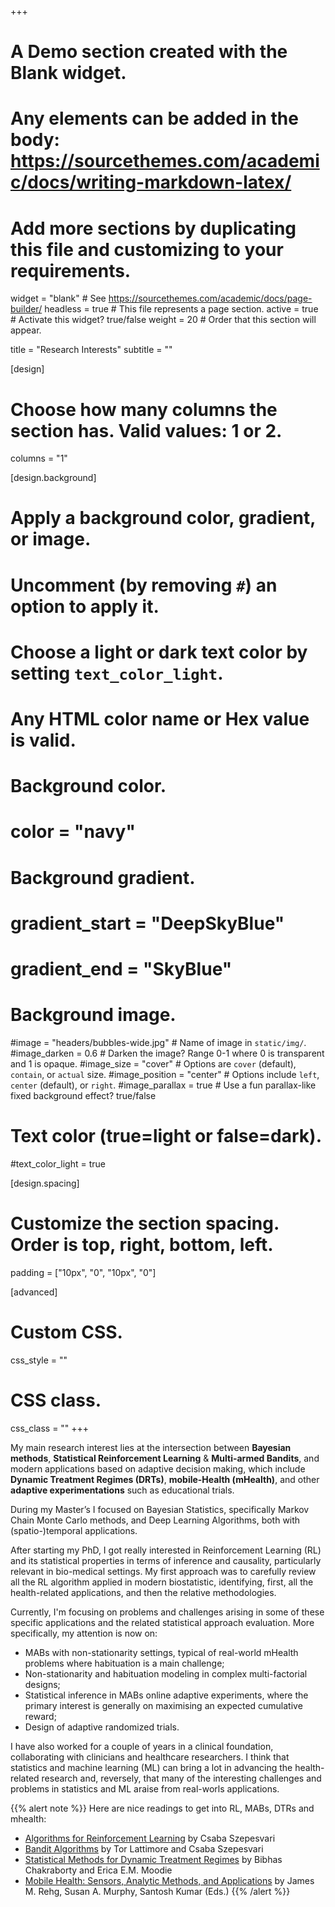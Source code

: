 +++
# A Demo section created with the Blank widget.
# Any elements can be added in the body: https://sourcethemes.com/academic/docs/writing-markdown-latex/
# Add more sections by duplicating this file and customizing to your requirements.

widget = "blank"  # See https://sourcethemes.com/academic/docs/page-builder/
headless = true  # This file represents a page section.
active = true  # Activate this widget? true/false
weight = 20  # Order that this section will appear.

title = "Research Interests"
subtitle = ""

[design]
  # Choose how many columns the section has. Valid values: 1 or 2.
  columns = "1"

[design.background]
  # Apply a background color, gradient, or image.
  #   Uncomment (by removing `#`) an option to apply it.
  #   Choose a light or dark text color by setting `text_color_light`.
  #   Any HTML color name or Hex value is valid.

  # Background color.
  # color = "navy"
  
  # Background gradient.
  # gradient_start = "DeepSkyBlue"
  # gradient_end = "SkyBlue"
  
  # Background image.
  #image = "headers/bubbles-wide.jpg"  # Name of image in `static/img/`.
  #image_darken = 0.6  # Darken the image? Range 0-1 where 0 is transparent and 1 is opaque.
  #image_size = "cover"  #  Options are `cover` (default), `contain`, or `actual` size.
  #image_position = "center"  # Options include `left`, `center` (default), or `right`.
  #image_parallax = true  # Use a fun parallax-like fixed background effect? true/false

  # Text color (true=light or false=dark).
  #text_color_light = true

[design.spacing]
  # Customize the section spacing. Order is top, right, bottom, left.
  padding = ["10px", "0", "10px", "0"]

[advanced]
 # Custom CSS. 
 css_style = ""
 
 # CSS class.
 css_class = ""
+++

My main research interest lies at the intersection between **Bayesian methods**, **Statistical Reinforcement Learning** & **Multi-armed Bandits**, and modern applications based on adaptive decision making, which include **Dynamic Treatment Regimes (DRTs)**, **mobile-Health (mHealth)**, and other **adaptive experimentations** such as educational trials.  

During my Master’s I focused on Bayesian Statistics, specifically Markov Chain Monte Carlo methods, and Deep Learning Algorithms, both with (spatio-)temporal applications. 

After starting my PhD, I got really interested in Reinforcement Learning (RL) and its statistical properties in terms of inference and causality, particularly relevant in bio-medical settings.
My first approach was to carefully review all the RL algorithm applied in modern biostatistic, identifying, first, all the health-related applications, and then the relative methodologies.

Currently, I'm focusing on problems and challenges arising in some of these specific applications and the related statistical approach evaluation. More specifically, my attention is now on:
- MABs with non-stationarity settings, typical of real-world mHealth problems where habituation is a main challenge;
- Non-stationarity and habituation modeling in complex multi-factorial designs;
- Statistical inference in MABs online adaptive experiments, where the primary interest is generally on maximising an expected cumulative reward;
- Design of adaptive randomized trials.

I have also worked for a couple of years in a clinical foundation, collaborating with clinicians and healthcare researchers. I think that statistics and machine learning (ML) can bring a lot in advancing the health-related research and, reversely, that many of the interesting challenges and problems in statistics and ML araise from real-worls applications.

{{% alert note %}}
Here are nice readings to get into RL, MABs, DTRs and mhealth:
- [Algorithms for Reinforcement Learning](chrome-extension://oemmndcbldboiebfnladdacbdfmadadm/https://sites.ualberta.ca/~szepesva/papers/RLAlgsInMDPs.pdf) by Csaba Szepesvari
- [Bandit Algorithms](chrome-extension://oemmndcbldboiebfnladdacbdfmadadm/https://tor-lattimore.com/downloads/book/book.pdf) by Tor Lattimore and Csaba Szepesvari
- [Statistical Methods for Dynamic Treatment Regimes](https://link.springer.com/book/10.1007/978-1-4614-7428-9) by Bibhas Chakraborty and Erica E.M. Moodie
- [Mobile Health: Sensors, Analytic Methods, and Applications](https://www.springer.com/gp/book/9783319513935) by James M. Rehg, Susan A. Murphy, Santosh Kumar (Eds.)
{{% /alert %}}
